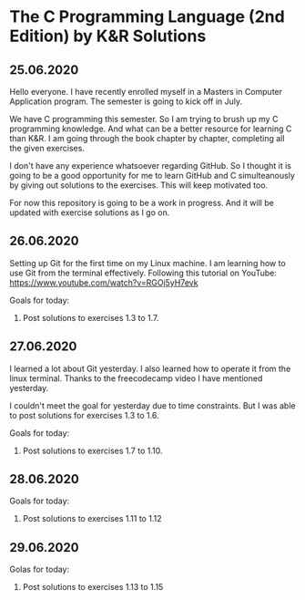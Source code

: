 # The C Programming Language (2nd Edition) by K&R Solutions

## 25.06.2020
Hello everyone. I have recently enrolled myself in a Masters in Computer Application program. The semester is going to kick off in July. 

We have C programming this semester. So I am trying to brush up my C programming knowledge. And what can be a better resource for learning C than K&R. I am going through the book chapter by chapter, completing all the given exercises. 

I don't have any experience whatsoever regarding GitHub. So I thought it is going to be a good opportunity for me to learn GitHub and C simulteanously by giving out solutions to the exercises. This will keep motivated too. 

For now this repository is going to be a work in progress. And it will be updated with exercise solutions as I go on.

## 26.06.2020
Setting up Git for the first time on my Linux machine. I am learning how to use Git from the terminal effectively. Following this tutorial on YouTube: https://www.youtube.com/watch?v=RGOj5yH7evk

Goals for today:
1. Post solutions to exercises 1.3 to 1.7.

## 27.06.2020
I learned a lot about Git yesterday. I also learned how to operate it from the linux terminal. Thanks to the freecodecamp video I have mentioned yesterday.

I couldn't meet the goal for yesterday due to time constraints. But I was able to post solutions for exercises 1.3 to 1.6.

Goals for today:
1. Post solutions to exercises 1.7 to 1.10.

## 28.06.2020
Goals for today:
1. Post solutions to exercises 1.11 to 1.12

## 29.06.2020
Golas for today:
1. Post solutions to exercises 1.13 to 1.15
